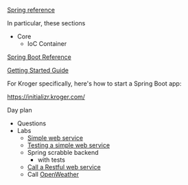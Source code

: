 [Spring reference](https://docs.spring.io/spring/docs/current/spring-framework-reference/index.html)

In particular, these sections

* Core
  * IoC Container

[Spring Boot Reference](https://docs.spring.io/spring-boot/docs/current-SNAPSHOT/reference/htmlsingle/)

[Getting Started Guide](https://spring.io/guides/gs/spring-boot/)

For Kroger specifically, here's how to start a Spring Boot app:

https://initializr.kroger.com/

Day plan

* Questions
* Labs
  * [Simple web service](https://spring.io/guides/gs/rest-service/)
  * [Testing a simple web service](https://spring.io/guides/gs/testing-web/)
  * Spring scrabble backend
    * with tests
  * [Call a Restful web service](https://spring.io/guides/gs/consuming-rest/)
  * Call [OpenWeather](https://openweathermap.org/current)
